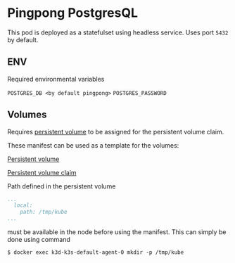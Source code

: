 # Pingpong PostgresQL

This pod is deployed as a statefulset using headless service.
Uses port `5432` by default. 

## ENV

Required environmental variables

`POSTGRES_DB <by default pingpong>`
`POSTGRES_PASSWORD`

## Volumes

Requires [persistent volume](https://kubernetes.io/docs/concepts/storage/persistent-volumes/) to be assigned for the persistent volume claim.

These manifest can be used as a template for the volumes:

[Persistent volume](/main_app/manifests/persistentvolume.yaml)

[Persistent volume claim](/main_app/manifests/persistentvolumeclaim.yaml)

Path defined in the persistent volume
```yaml
...
  local:
    path: /tmp/kube
...
```
must be available in the node before using the manifest. This can simply be done using command
```
$ docker exec k3d-k3s-default-agent-0 mkdir -p /tmp/kube
```
